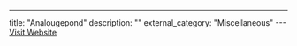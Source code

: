 ---
title: "Analougepond"
description: ""
external_category: "Miscellaneous"
---[Visit Website](https://www.hackingarticles.in/hack-analougepond-vm-ctf-challenge/)

